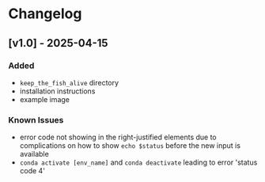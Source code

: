 # Changelog

## [v1.0] - 2025-04-15

### Added
- `keep_the_fish_alive` directory
- installation instructions
- example image

### Known Issues
- error code not showing in the right-justified elements due to complications on how to show `echo $status` before the new input is available
- `conda activate [env_name]` and `conda deactivate` leading to error 'status code 4'
